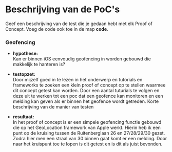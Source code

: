 # Beschrijving van de PoC's


Geef een beschrijving van de test die je gedaan hebt met elk Proof of Concept. Voeg 
 de code ook toe in de map **code**.
 
### Geofencing

* **hypothese:**  
Kan er binnen iOS eenvoudig geofencing in worden gebouwd die makkelijk te hanteren is?

* **testopzet:**  
Door mijzelf goed in te lezen in het onderwerp en tutorials en frameworks te zoeken een klein proof of concept op te stellen waarmee dit concept getest kan worden.
Door een aantal tuturials te volgen en deze uit te werken tot een poc dat een geofence kan monitoren en een melding kan geven als er binnen het geofence wordt getreden.
Korte beschrijving van de manier van testen 
 
* **resultaat:**  
In het proof of concept is er een simpele geofencing functie gebouwd die op het GeoLocation framework van Apple werkt. Hierin heb ik een punt op de kruising tussen de Ruitenberglaan 26 en 27/28/29/30 gezet. Zodra hier men een straal van 30 binnen gaat komt er een melding. Door naar het kruispunt toe te lopen is dit getest en is dit als juist bevonden.
